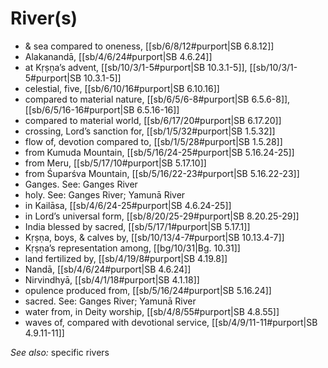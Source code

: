 # River(s)



* & sea compared to oneness, [[sb/6/8/12#purport|SB 6.8.12]]
* Alakanandā, [[sb/4/6/24#purport|SB 4.6.24]]
* at Kṛṣṇa’s advent, [[sb/10/3/1-5#purport|SB 10.3.1-5]], [[sb/10/3/1-5#purport|SB 10.3.1-5]]
* celestial, five, [[sb/6/10/16#purport|SB 6.10.16]]
* compared to material nature, [[sb/6/5/6-8#purport|SB 6.5.6-8]], [[sb/6/5/16-16#purport|SB 6.5.16-16]]
* compared to material world, [[sb/6/17/20#purport|SB 6.17.20]]
* crossing, Lord’s sanction for, [[sb/1/5/32#purport|SB 1.5.32]]
* flow of, devotion compared to, [[sb/1/5/28#purport|SB 1.5.28]]
* from Kumuda Mountain, [[sb/5/16/24-25#purport|SB 5.16.24-25]]
* from Meru, [[sb/5/17/10#purport|SB 5.17.10]]
* from Śuparśva Mountain, [[sb/5/16/22-23#purport|SB 5.16.22-23]]
* Ganges. See: Ganges River
* holy. See: Ganges River; Yamunā River
* in Kailāsa, [[sb/4/6/24-25#purport|SB 4.6.24-25]]
* in Lord’s universal form, [[sb/8/20/25-29#purport|SB 8.20.25-29]]
* India blessed by sacred, [[sb/5/17/1#purport|SB 5.17.1]]
* Kṛṣṇa, boys, & calves by, [[sb/10/13/4-7#purport|SB 10.13.4-7]]
* Kṛṣṇa’s representation among, [[bg/10/31|Bg. 10.31]]
* land fertilized by, [[sb/4/19/8#purport|SB 4.19.8]]
* Nandā, [[sb/4/6/24#purport|SB 4.6.24]]
* Nirvindhyā, [[sb/4/1/18#purport|SB 4.1.18]]
* opulence produced from, [[sb/5/16/24#purport|SB 5.16.24]]
* sacred. See: Ganges River; Yamunā River
* water from, in Deity worship, [[sb/4/8/55#purport|SB 4.8.55]]
* waves of, compared with devotional service, [[sb/4/9/11-11#purport|SB 4.9.11-11]]

*See also:* specific rivers
